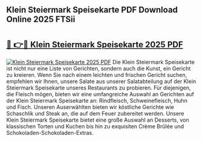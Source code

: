 ## Klein Steiermark Speisekarte PDF Download Online 2025 FTSii

# <h2><a href="http://gca69pq.nevu.top/?p=Klein+Steiermark+Speisekarte">🔗 👉🔴 Klein Steiermark Speisekarte 2025 PDF</a></h2>

[![Klein Steiermark Speisekarte 2025 PDF](https://i.imgur.com/dBaPXMq.png)](http://gca69pq.nevu.top/?p=Klein+Steiermark+Speisekarte)
Die Klein Steiermark Speisekarte ist nicht nur eine Liste von Gerichten, sondern auch die Kunst, ein Gericht zu kreieren. Wenn Sie nach einem leichten und frischen Gericht suchen, empfehlen wir Ihnen, unsere Salate aus unserer Salatabteilung auf der Klein Steiermark Speisekarte unseres Restaurants zu probieren. Für diejenigen, die Fleisch mögen, bieten wir eine umfangreiche Auswahl an Gerichten auf der Klein Steiermark Speisekarte an: Rindfleisch, Schweinefleisch, Huhn und Fisch. Unseren Auserwählten bieten wir köstliche Gerichte wie Schaschlik und Steak an, die auf dem Feuer zubereitet werden. Unsere Klein Steiermark Speisekarte bietet eine große Auswahl an Desserts, von klassischen Torten und Kuchen bis hin zu exquisiten Crème Brûlée und Schokoladen-Schokoladen-Extras.
